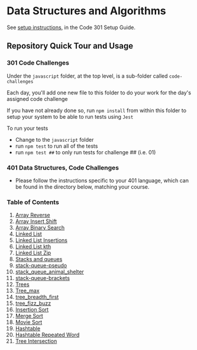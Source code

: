 # Data Structures and Algorithms

See [setup instructions](https://codefellows.github.io/setup-guide/code-301/3-code-challenges), in the Code 301 Setup Guide.

## Repository Quick Tour and Usage

### 301 Code Challenges

Under the `javascript` folder, at the top level, is a sub-folder called `code-challenges`

Each day, you'll add one new file to this folder to do your work for the day's assigned code challenge

If you have not already done so, run `npm install` from within this folder to setup your system to be able to run tests using `Jest`

To run your tests

- Change to the `javascript` folder
- run `npm test` to run all of the tests
- run `npm test ##` to only run tests for challenge ## (i.e. 01)

### 401 Data Structures, Code Challenges

- Please follow the instructions specific to your 401 language, which can be found in the directory below, matching your course.

### Table of Contents

1. [Array Reverse](python/docs/array_reverse/README.md)
2. [Array Insert Shift](python/docs/array_insert_shift/README.md)
3. [Array Binary Search](python/docs/array_binary_search/README.md)
4. [Linked List](python/docs/linked_list/README.md)
5. [Linked List Insertions](python/docs/linked_list_insertions/README.md)
6. [Linked List kth](python/docs/linked_list_kth/README.md)
7. [Linked List Zip](python/docs/linked_list_zip/README.md)
8. [Stacks and queues](python/docs/stack_and_queue/README.md)
9. [stack-queue-pseudo](/python/docs/stack_and_queue/README.md)
10. [stack_queue_animal_shelter](/python/docs/stack_queue_animal_shelter/README.md)
11. [stack-queue-brackets](/python/docs/stack_queue_brackets/README.md)
12. [Trees](/python/docs/trees/README.md)
13. [Tree_max](/python/docs/tree_max/README.md)
14. [tree_breadth_first](/python/docs/tree_breadth_first/README.md)
15. [tree_fizz_buzz](/python/docs/tree_fizz_buzz/README.md)
16. [Insertion Sort](/sorting/insertion/README.md)
17. [Merge Sort](/sorting/merge/README.md)
18. [Movie Sort](/sorting/movie_sort/README.md)
19. [Hashtable](python/docs/hashtable/README.md)
20. [Hashtable Repeated Word](/python/docs/hashtable_repeated_word/README.md)
21. [Tree Intersection](/python/docs/tree_intersection/README.md)
